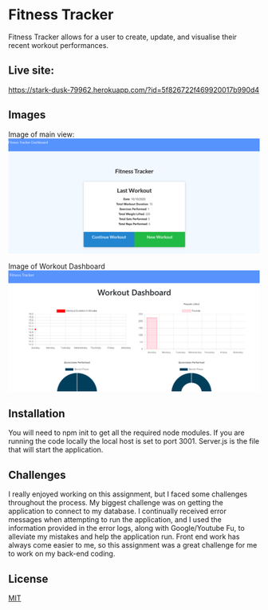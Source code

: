 # Fitness Tracker
Fitness Tracker allows for a user to create, update, and visualise their recent workout performances.

## Live site: 
https://stark-dusk-79962.herokuapp.com/?id=5f826722f469920017b990d4

## Images
Image of main view:
![Image of the initial site](./public/fitTrack.PNG)

Image of Workout Dashboard
![Image of Workout Dashboard](./public/fitTracker.PNG)

## Installation 
You will need to npm init to get all the required node modules. If you are running the code locally the local host is set to port 3001. Server.js is the file that will start the application.

## Challenges
I really enjoyed working on this assignment, but I faced some challenges throughout the process. My biggest challenge was on getting the application to connect to my database. I continually received error messages when attempting to run the application, and I used the information provided in the error logs, along with Google/Youtube Fu, to alleviate my mistakes and help the application run. Front end work has always come easier to me, so this assignment was a great challenge for me to work on my back-end coding. 

## License
[MIT](https://choosealicense.com/licenses/mit/)
